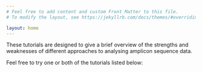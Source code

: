 ```yaml
---
# Feel free to add content and custom Front Matter to this file.
# To modify the layout, see https://jekyllrb.com/docs/themes/#overriding-theme-defaults

layout: home
---
```


These tutorials are designed to give a brief overview of the strengths and weaknesses of
different approaches to analysing amplicon sequence data.

Feel free to try one or both of the tutorials listed below: